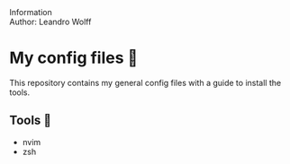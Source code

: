 <detils>
<summary>
Information
</summary>
Author: Leandro Wolff
</details>

# My config files :scroll:

This repository contains my general config files with a guide to install the tools.

## Tools :wrench:

- nvim
- zsh


